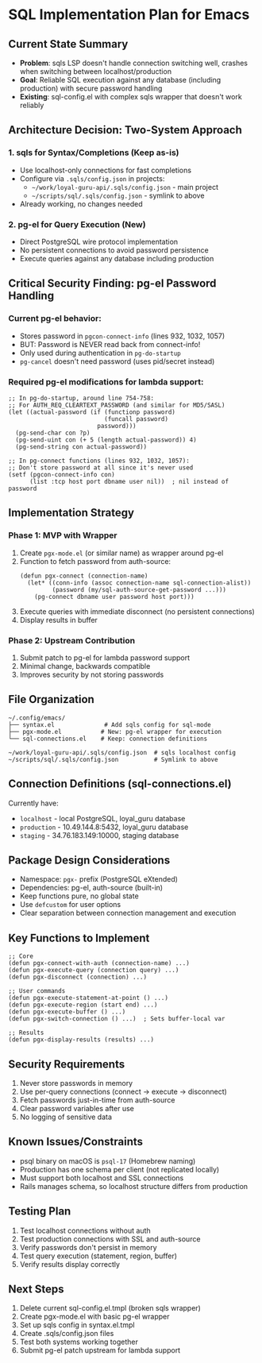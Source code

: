 # SQL Implementation Plan for Emacs

## Current State Summary
- **Problem**: sqls LSP doesn't handle connection switching well, crashes when switching between localhost/production
- **Goal**: Reliable SQL execution against any database (including production) with secure password handling
- **Existing**: sql-config.el with complex sqls wrapper that doesn't work reliably

## Architecture Decision: Two-System Approach

### 1. sqls for Syntax/Completions (Keep as-is)
- Use localhost-only connections for fast completions
- Configure via `.sqls/config.json` in projects:
  - `~/work/loyal-guru-api/.sqls/config.json` - main project
  - `~/scripts/sql/.sqls/config.json` - symlink to above
- Already working, no changes needed

### 2. pg-el for Query Execution (New)
- Direct PostgreSQL wire protocol implementation
- No persistent connections to avoid password persistence
- Execute queries against any database including production

## Critical Security Finding: pg-el Password Handling

### Current pg-el behavior:
- Stores password in `pgcon-connect-info` (lines 932, 1032, 1057)
- BUT: Password is NEVER read back from connect-info!
- Only used during authentication in `pg-do-startup`
- `pg-cancel` doesn't need password (uses pid/secret instead)

### Required pg-el modifications for lambda support:
```elisp
;; In pg-do-startup, around line 754-758:
;; For AUTH_REQ_CLEARTEXT_PASSWORD (and similar for MD5/SASL)
(let ((actual-password (if (functionp password)
                           (funcall password)
                         password)))
  (pg-send-char con ?p)
  (pg-send-uint con (+ 5 (length actual-password)) 4)
  (pg-send-string con actual-password))

;; In pg-connect functions (lines 932, 1032, 1057):
;; Don't store password at all since it's never used
(setf (pgcon-connect-info con) 
      (list :tcp host port dbname user nil))  ; nil instead of password
```

## Implementation Strategy

### Phase 1: MVP with Wrapper
1. Create `pgx-mode.el` (or similar name) as wrapper around pg-el
2. Function to fetch password from auth-source:
   ```elisp
   (defun pgx-connect (connection-name)
     (let* ((conn-info (assoc connection-name sql-connection-alist))
            (password (my/sql-auth-source-get-password ...)))
       (pg-connect dbname user password host port)))
   ```
3. Execute queries with immediate disconnect (no persistent connections)
4. Display results in buffer

### Phase 2: Upstream Contribution
1. Submit patch to pg-el for lambda password support
2. Minimal change, backwards compatible
3. Improves security by not storing passwords

## File Organization
```
~/.config/emacs/
├── syntax.el              # Add sqls config for sql-mode
├── pgx-mode.el           # New: pg-el wrapper for execution
└── sql-connections.el    # Keep: connection definitions

~/work/loyal-guru-api/.sqls/config.json  # sqls localhost config
~/scripts/sql/.sqls/config.json          # Symlink to above
```

## Connection Definitions (sql-connections.el)
Currently have:
- `localhost` - local PostgreSQL, loyal_guru database
- `production` - 10.49.144.8:5432, loyal_guru database  
- `staging` - 34.76.183.149:10000, staging database

## Package Design Considerations
- Namespace: `pgx-` prefix (PostgreSQL eXtended)
- Dependencies: pg-el, auth-source (built-in)
- Keep functions pure, no global state
- Use `defcustom` for user options
- Clear separation between connection management and execution

## Key Functions to Implement
```elisp
;; Core
(defun pgx-connect-with-auth (connection-name) ...)
(defun pgx-execute-query (connection query) ...)
(defun pgx-disconnect (connection) ...)

;; User commands  
(defun pgx-execute-statement-at-point () ...)
(defun pgx-execute-region (start end) ...)
(defun pgx-execute-buffer () ...)
(defun pgx-switch-connection () ...)  ; Sets buffer-local var

;; Results
(defun pgx-display-results (results) ...)
```

## Security Requirements
1. Never store passwords in memory
2. Use per-query connections (connect → execute → disconnect)
3. Fetch passwords just-in-time from auth-source
4. Clear password variables after use
5. No logging of sensitive data

## Known Issues/Constraints
- psql binary on macOS is `psql-17` (Homebrew naming)
- Production has one schema per client (not replicated locally)
- Must support both localhost and SSL connections
- Rails manages schema, so localhost structure differs from production

## Testing Plan
1. Test localhost connections without auth
2. Test production connections with SSL and auth-source
3. Verify passwords don't persist in memory
4. Test query execution (statement, region, buffer)
5. Verify results display correctly

## Next Steps
1. Delete current sql-config.el.tmpl (broken sqls wrapper)
2. Create pgx-mode.el with basic pg-el wrapper
3. Set up sqls config in syntax.el.tmpl
4. Create .sqls/config.json files
5. Test both systems working together
6. Submit pg-el patch upstream for lambda support